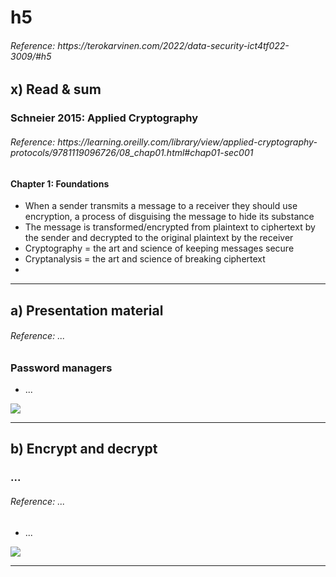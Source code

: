<h1> h5 </h1>
<h6> Reference: https://terokarvinen.com/2022/data-security-ict4tf022-3009/#h5 </h6>

<h2> x) Read & sum</h2>

<h3> Schneier 2015: Applied Cryptography </h3>
<h6> Reference: https://learning.oreilly.com/library/view/applied-cryptography-protocols/9781119096726/08_chap01.html#chap01-sec001 </h6>

<p>
<h4> Chapter 1: Foundations </h4>

  - When a sender transmits a message to a receiver they should use encryption, a process of disguising the message to hide its substance
  - The message is transformed/encrypted from plaintext to ciphertext by the sender and decrypted to the original plaintext by the receiver
  - Cryptography = the art and science of keeping messages secure
  - Cryptanalysis = the art and science of breaking ciphertext
  - 
</p>

<hr>

<h2> a) Presentation material </h2>
<h6> Reference: ...</h6>
<h3> Password managers</h3>

<p>
  
  - ...
</p>

![](images/h5/...PNG)

<hr>

<h2> b) Encrypt and decrypt </h2>

<h3> ... </h3>
<h6> Reference: ...</h6>

<p>
  
  - ...
  
![](images/h5/...PNG)
</p>

<hr>
